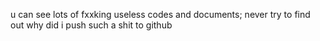 u can see lots of fxxking useless codes and documents;
never try to find out why did i push such a shit to github



